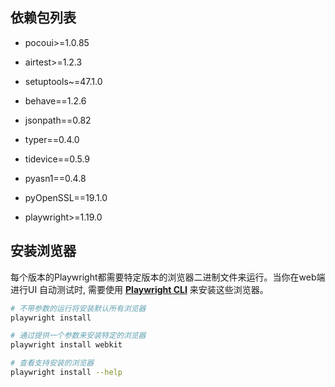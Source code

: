## 依赖包列表

- pocoui>=1.0.85

- airtest>=1.2.3

- setuptools~=47.1.0

- behave==1.2.6

- jsonpath==0.82

- typer==0.4.0

- tidevice==0.5.9

- pyasn1==0.4.8

- pyOpenSSL==19.1.0

- playwright>=1.19.0

  

## 安装浏览器

每个版本的Playwright都需要特定版本的浏览器二进制文件来运行。当你在web端进行UI 自动测试时, 需要使用 **[Playwright CLI](https://playwright.dev/python/docs/cli)** 来安装这些浏览器。

```bash
# 不带参数的运行将安装默认所有浏览器
playwright install
```

```bash
# 通过提供一个参数来安装特定的浏览器
playwright install webkit
```

```bash
# 查看支持安装的浏览器
playwright install --help
```


